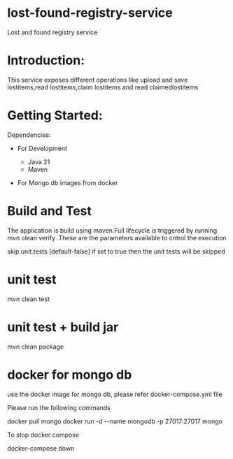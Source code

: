 # lost-found-registry-service
Lost and found registry service

# Introduction:

This service exposes different operations like upload and save lostitems,read lostitems,claim lostitems and read claimedlostitems

# Getting Started:

Dependencies:

- For Development
  - Java 21
  - Maven
 
- For Mongo db
  images from docker 


# Build and Test

The application is build using maven.Full lifecycle is triggered by running mvn clean verify .These are the parameters available to cntrol the execution

skip.unit.tests [default-false] if set to true then the unit tests will be skipped

# unit test

mvn clean test

# unit test + build jar

mvn clean package

# docker for mongo db

use the docker image for mongo db, please refer docker-compose.yml file

Please run the following commands

 docker pull mongo
 docker run -d --name mongodb -p 27017:27017 mongo

To stop docker compose

docker-compose down










